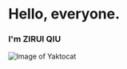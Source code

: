 # Hello, everyone.
### I'm ZIRUI QIU
![Image of Yaktocat](https://octodex.github.com/images/yaktocat.png)
